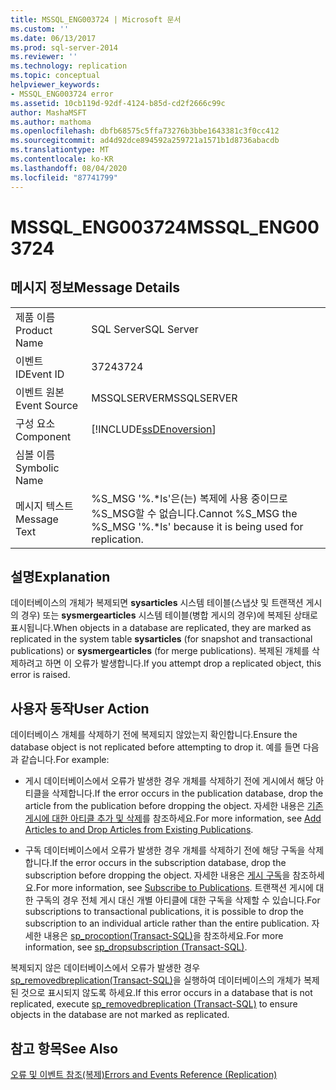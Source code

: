 ```yaml
---
title: MSSQL_ENG003724 | Microsoft 문서
ms.custom: ''
ms.date: 06/13/2017
ms.prod: sql-server-2014
ms.reviewer: ''
ms.technology: replication
ms.topic: conceptual
helpviewer_keywords:
- MSSQL_ENG003724 error
ms.assetid: 10cb119d-92df-4124-b85d-cd2f2666c99c
author: MashaMSFT
ms.author: mathoma
ms.openlocfilehash: dbfb68575c5ffa73276b3bbe1643381c3f0cc412
ms.sourcegitcommit: ad4d92dce894592a259721a1571b1d8736abacdb
ms.translationtype: MT
ms.contentlocale: ko-KR
ms.lasthandoff: 08/04/2020
ms.locfileid: "87741799"
---
```

# <a name="mssql_eng003724"></a><span data-ttu-id="82f1a-102">MSSQL_ENG003724</span><span class="sxs-lookup"><span data-stu-id="82f1a-102">MSSQL_ENG003724</span></span>
    
## <a name="message-details"></a><span data-ttu-id="82f1a-103">메시지 정보</span><span class="sxs-lookup"><span data-stu-id="82f1a-103">Message Details</span></span>  
  
|||  
|-|-|  
|<span data-ttu-id="82f1a-104">제품 이름</span><span class="sxs-lookup"><span data-stu-id="82f1a-104">Product Name</span></span>|<span data-ttu-id="82f1a-105">SQL Server</span><span class="sxs-lookup"><span data-stu-id="82f1a-105">SQL Server</span></span>|  
|<span data-ttu-id="82f1a-106">이벤트 ID</span><span class="sxs-lookup"><span data-stu-id="82f1a-106">Event ID</span></span>|<span data-ttu-id="82f1a-107">3724</span><span class="sxs-lookup"><span data-stu-id="82f1a-107">3724</span></span>|  
|<span data-ttu-id="82f1a-108">이벤트 원본</span><span class="sxs-lookup"><span data-stu-id="82f1a-108">Event Source</span></span>|<span data-ttu-id="82f1a-109">MSSQLSERVER</span><span class="sxs-lookup"><span data-stu-id="82f1a-109">MSSQLSERVER</span></span>|  
|<span data-ttu-id="82f1a-110">구성 요소</span><span class="sxs-lookup"><span data-stu-id="82f1a-110">Component</span></span>|[!INCLUDE[ssDEnoversion](../../includes/ssdenoversion-md.md)]|  
|<span data-ttu-id="82f1a-111">심볼 이름</span><span class="sxs-lookup"><span data-stu-id="82f1a-111">Symbolic Name</span></span>||  
|<span data-ttu-id="82f1a-112">메시지 텍스트</span><span class="sxs-lookup"><span data-stu-id="82f1a-112">Message Text</span></span>|<span data-ttu-id="82f1a-113">%S_MSG '%.\*ls'은(는) 복제에 사용 중이므로 %S_MSG할 수 없습니다.</span><span class="sxs-lookup"><span data-stu-id="82f1a-113">Cannot %S_MSG the %S_MSG '%.\*ls' because it is being used for replication.</span></span>|  
  
## <a name="explanation"></a><span data-ttu-id="82f1a-114">설명</span><span class="sxs-lookup"><span data-stu-id="82f1a-114">Explanation</span></span>  
 <span data-ttu-id="82f1a-115">데이터베이스의 개체가 복제되면 **sysarticles** 시스템 테이블(스냅샷 및 트랜잭션 게시의 경우) 또는 **sysmergearticles** 시스템 테이블(병합 게시의 경우)에 복제된 상태로 표시됩니다.</span><span class="sxs-lookup"><span data-stu-id="82f1a-115">When objects in a database are replicated, they are marked as replicated in the system table **sysarticles** (for snapshot and transactional publications) or **sysmergearticles** (for merge publications).</span></span> <span data-ttu-id="82f1a-116">복제된 개체를 삭제하려고 하면 이 오류가 발생합니다.</span><span class="sxs-lookup"><span data-stu-id="82f1a-116">If you attempt drop a replicated object, this error is raised.</span></span>  
  
## <a name="user-action"></a><span data-ttu-id="82f1a-117">사용자 동작</span><span class="sxs-lookup"><span data-stu-id="82f1a-117">User Action</span></span>  
 <span data-ttu-id="82f1a-118">데이터베이스 개체를 삭제하기 전에 복제되지 않았는지 확인합니다.</span><span class="sxs-lookup"><span data-stu-id="82f1a-118">Ensure the database object is not replicated before attempting to drop it.</span></span> <span data-ttu-id="82f1a-119">예를 들면 다음과 같습니다.</span><span class="sxs-lookup"><span data-stu-id="82f1a-119">For example:</span></span>  
  
-   <span data-ttu-id="82f1a-120">게시 데이터베이스에서 오류가 발생한 경우 개체를 삭제하기 전에 게시에서 해당 아티클을 삭제합니다.</span><span class="sxs-lookup"><span data-stu-id="82f1a-120">If the error occurs in the publication database, drop the article from the publication before dropping the object.</span></span> <span data-ttu-id="82f1a-121">자세한 내용은 [기존 게시에 대한 아티클 추가 및 삭제](publish/add-articles-to-and-drop-articles-from-existing-publications.md)를 참조하세요.</span><span class="sxs-lookup"><span data-stu-id="82f1a-121">For more information, see [Add Articles to and Drop Articles from Existing Publications](publish/add-articles-to-and-drop-articles-from-existing-publications.md).</span></span>  
  
-   <span data-ttu-id="82f1a-122">구독 데이터베이스에서 오류가 발생한 경우 개체를 삭제하기 전에 해당 구독을 삭제합니다.</span><span class="sxs-lookup"><span data-stu-id="82f1a-122">If the error occurs in the subscription database, drop the subscription before dropping the object.</span></span> <span data-ttu-id="82f1a-123">자세한 내용은 [게시 구독](subscribe-to-publications.md)을 참조하세요.</span><span class="sxs-lookup"><span data-stu-id="82f1a-123">For more information, see [Subscribe to Publications](subscribe-to-publications.md).</span></span> <span data-ttu-id="82f1a-124">트랜잭션 게시에 대한 구독의 경우 전체 게시 대신 개별 아티클에 대한 구독을 삭제할 수 있습니다.</span><span class="sxs-lookup"><span data-stu-id="82f1a-124">For subscriptions to transactional publications, it is possible to drop the subscription to an individual article rather than the entire publication.</span></span> <span data-ttu-id="82f1a-125">자세한 내용은 [sp_procoption&#40;Transact-SQL&#41;](/sql/relational-databases/system-stored-procedures/sp-dropsubscription-transact-sql)을 참조하세요.</span><span class="sxs-lookup"><span data-stu-id="82f1a-125">For more information, see [sp_dropsubscription &#40;Transact-SQL&#41;](/sql/relational-databases/system-stored-procedures/sp-dropsubscription-transact-sql).</span></span>  
  
 <span data-ttu-id="82f1a-126">복제되지 않은 데이터베이스에서 오류가 발생한 경우 [sp_removedbreplication&#40;Transact-SQL&#41;](/sql/relational-databases/system-stored-procedures/sp-removedbreplication-transact-sql)을 실행하여 데이터베이스의 개체가 복제된 것으로 표시되지 않도록 하세요.</span><span class="sxs-lookup"><span data-stu-id="82f1a-126">If this error occurs in a database that is not replicated, execute [sp_removedbreplication &#40;Transact-SQL&#41;](/sql/relational-databases/system-stored-procedures/sp-removedbreplication-transact-sql) to ensure objects in the database are not marked as replicated.</span></span>  
  
## <a name="see-also"></a><span data-ttu-id="82f1a-127">참고 항목</span><span class="sxs-lookup"><span data-stu-id="82f1a-127">See Also</span></span>  
 [<span data-ttu-id="82f1a-128">오류 및 이벤트 참조&#40;복제&#41;</span><span class="sxs-lookup"><span data-stu-id="82f1a-128">Errors and Events Reference &#40;Replication&#41;</span></span>](errors-and-events-reference-replication.md)  
  
  
